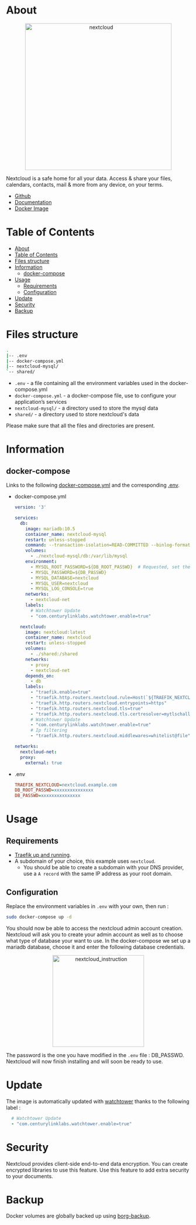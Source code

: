 # About

<p align="center">
<img src="../_utilities/nextcloud.png" width="400" alt="nextcloud" title="nextcloud" />
</p>

Nextcloud is a safe home for all your data. Access & share your files, calendars, contacts, mail & more from any device, on your terms.

* [Github](https://github.com/nextcloud/docker)
* [Documentation](https://docs.nextcloud.com/server/latest/admin_manual/contents.html)
* [Docker Image](https://hub.docker.com/_/nextcloud)

# Table of Contents

<!-- TOC -->

- [About](#about)
- [Table of Contents](#table-of-contents)
- [Files structure](#files-structure)
- [Information](#information)
    - [docker-compose](#docker-compose)
- [Usage](#usage)
    - [Requirements](#requirements)
    - [Configuration](#configuration)
- [Update](#update)
- [Security](#security)
- [Backup](#backup)

<!-- /TOC -->

# Files structure 

```bash
.
|-- .env
|-- docker-compose.yml
|-- nextcloud-mysql/
`-- shared/
```

- `.env` - a file containing all the environment variables used in the docker-compose.yml
- `docker-compose.yml` - a docker-compose file, use to configure your application’s services
- `nextcloud-mysql/` - a directory used to store the mysql data
- `shared/` - a directory used to store nextcloud's data

Please make sure that all the files and directories are present.

# Information

## docker-compose
Links to the following [docker-compose.yml](docker-compose.yml) and the corresponding [.env](.env).

* docker-compose.yml
  ```yaml
  version: '3'

  services:
    db:
      image: mariadb:10.5
      container_name: nextcloud-mysql
      restart: unless-stopped
      command: --transaction-isolation=READ-COMMITTED --binlog-format=ROW
      volumes:
        - ./nextcloud-mysql/db:/var/lib/mysql
      environment:
        - MYSQL_ROOT_PASSWORD=${DB_ROOT_PASSWD}  # Requested, set the root's password of MySQL service.
        - MYSQL_PASSWORD=${DB_PASSWD}
        - MYSQL_DATABASE=nextcloud
        - MYSQL_USER=nextcloud
        - MYSQL_LOG_CONSOLE=true
      networks:
        - nextcloud-net
      labels:
        # Watchtower Update
        - "com.centurylinklabs.watchtower.enable=true"

    nextcloud:
      image: nextcloud:latest
      container_name: nextcloud
      restart: unless-stopped
      volumes:
        - ./shared:/shared
      networks:
        - proxy
        - nextcloud-net
      depends_on:
        - db
      labels:
        - "traefik.enable=true"
        - "traefik.http.routers.nextcloud.rule=Host(`${TRAEFIK_NEXTCLOUD}`)"
        - "traefik.http.routers.nextcloud.entrypoints=https"
        - "traefik.http.routers.nextcloud.tls=true"
        - "traefik.http.routers.nextcloud.tls.certresolver=mytlschallenge"
        # Watchtower Update
        - "com.centurylinklabs.watchtower.enable=true"
        # Ip filtering
        - "traefik.http.routers.nextcloud.middlewares=whitelist@file"

  networks:
    nextcloud-net:
    proxy:
      external: true
  ```
* .env
  ```ini
  TRAEFIK_NEXTCLOUD=nextcloud.example.com
  DB_ROOT_PASSWD=xxxxxxxxxxxxxxx
  DB_PASSWD=xxxxxxxxxxxxxxx
  ```



# Usage

## Requirements
- [Traefik up and running](../traefik).
- A subdomain of your choice, this example uses `nextcloud`.
    - You should be able to create a subdomain with your DNS provider, use a `A record` with the same IP address as your root domain.

## Configuration

Replace the environment variables in `.env` with your own, then run :

```bash
sudo docker-compose up -d
```

You should now be able to access the nextcloud admin account creation. 
Nextcloud will ask you to create your admin account as well as to choose what type of database your want to use. In the docker-compose we set up a mariadb database, choose it and enter the following database credentials.

<p align="center">
<img src="../_utilities/nextcloud_instruction.png" width="250" alt="nextcloud_instruction" title="nextcloud_instruction" />
</p>

The password is the one you have modified in the `.env` file : DB_PASSWD.
Nextcloud will now finish installing and will soon be ready to use.


# Update

The image is automatically updated with [watchtower](../watchtower) thanks to the following label :

```yaml
  # Watchtower Update
  - "com.centurylinklabs.watchtower.enable=true"
```

# Security

Nextcloud provides client-side end-to-end data encryption. You can create encrypted libraries to use this feature. Use this feature to add extra security to your documents.

# Backup

Docker volumes are globally backed up using [borg-backup](../borg-backup). 